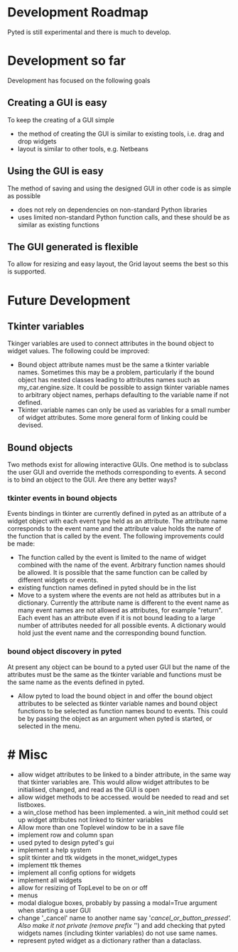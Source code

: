 # Development Roadmap

Pyted is still experimental and there is much to develop.

# Development so far

Development has focused on the following goals

## Creating a GUI is easy
To keep the creating of a GUI simple

* the method of creating the GUI is similar to existing tools, i.e. drag and drop widgets
* layout is similar to other tools, e.g. Netbeans

## Using the GUI is easy

The method of saving and using the designed GUI in other code is as simple as possible

* does not rely on dependencies on non-standard Python libraries
* uses limited non-standard Python function calls, and these should be as similar as existing functions

## The GUI generated is flexible

To allow for resizing and easy layout, the Grid layout seems the best so this is supported.

# Future Development

## Tkinter variables

Tkinger variables are used to connect attributes in the bound object to widget values. The following could be improved:

* Bound object attribute names must be the same a tkinter variable names. Sometimes this may be a problem, particularly
if the bound object has nested classes leading to attributes names such as my_car.engine.size. It could be possible
to assign tkinter variable names to arbitrary object names, perhaps defaulting to the variable name if not defined.
* Tkinter variable names can only be used as variables for a small number of widget attributes. Some more general form
of linking could be devised. 

## Bound objects

Two methods exist for allowing interactive GUIs. One method is to subclass the user GUI and override the methods
corresponding to events. A second is to bind an object to the GUI. Are there any better ways?

### tkinter events in bound objects

Events bindings in tkinter are currently defined in pyted as an attribute of a widget object with each event type
held as an attribute. The attribute name corresponds to the event name and the attribute value holds the name of the
function that is called by the event. The following improvements could be made:

* The function called by the event is limited to the name of widget combined with the name of the event. Arbitrary
function names should be allowed. It is possible that the same function can be called by different widgets or events.
* existing function names defined in pyted should be in the list
* Move to a system where the events are not held as attributes but in a dictionary. Currently the attribute name is
different to the event name as many event names are not allowed as attributes, for example "return". Each event has
an attribute even if it is not bound leading to a large number of attributes needed for all possible events. A
dictionary would hold just the event name and the corresponding bound function.

### bound object discovery in pyted

At present any object can be bound to a pyted user GUI but the name of the attributes must be the same as the tkinter
variable and functions must be the same name as the events defined in pyted.

* Allow pyted to load the bound object in and offer the bound object attributes to be selected as tkinter variable names
and bound object functions to be selected as function names bound to events. This could be by passing the object as
an argument when pyted is started, or selected in the menu.

# # Misc

* allow widget attributes to be linked to a binder attribute, in the same way that tkinter variables are. This would
allow widget attributes to be initialised, changed, and read as the GUI is open
* allow widget methods to be accessed. would be needed to read and set listboxes.
* a win_close method has been implemented. a win_init method could set up widget attributes not linked to 
tkinter variables
* Allow more than one Toplevel window to be in a save file
* implement row and column span
* used pyted to design pyted's gui
* implement a help system
* split tkinter and ttk widgets in the monet_widget_types
* implement ttk themes
* implement all config options for widgets
* implement all widgets
* allow for resizing of TopLevel to be on or off
* menus
* modal dialogue boxes, probably by passing a modal=True argument when starting a user GUI
* change '_cancel' name to another name say '_cancel_or_button_pressed'. Also make it not private (remove 
  prefix '_') and add checking that pyted widgets names (including tkinter variables) do not use same names.
* represent pyted widget as a dictionary rather than a dataclass.
